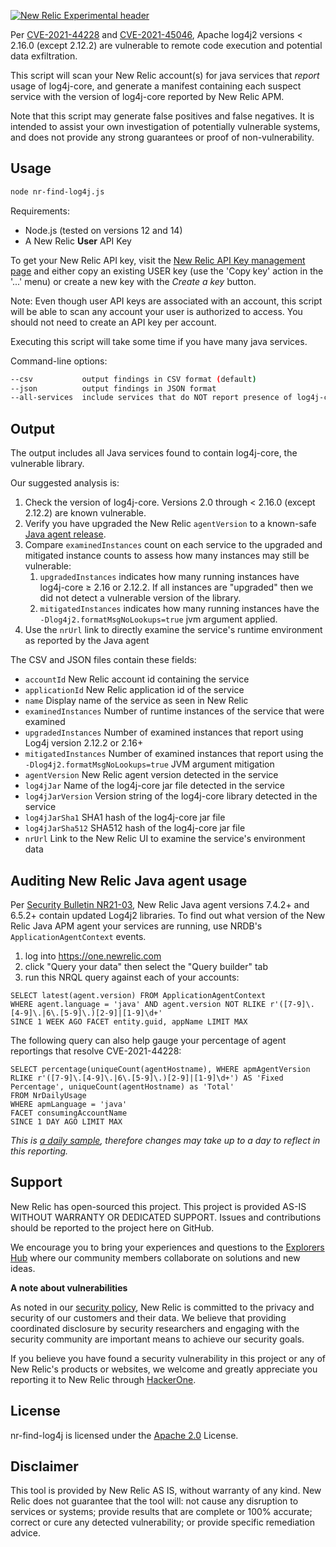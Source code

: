 [![New Relic Experimental header](https://github.com/newrelic/opensource-website/raw/master/src/images/categories/Experimental.png)](https://opensource.newrelic.com/oss-category/#new-relic-experimental)

Per [CVE-2021-44228](https://nvd.nist.gov/vuln/detail/CVE-2021-44228) and [CVE-2021-45046](https://nvd.nist.gov/vuln/detail/CVE-2021-45046), Apache log4j2 versions < 2.16.0 (except 2.12.2) are vulnerable to remote code execution and potential data exfiltration.

This script will scan your New Relic account(s) for java services that *report* usage of log4j-core, and generate a manifest containing each suspect service with the version of log4j-core reported by New Relic APM.

Note that this script may generate false positives and false negatives. It is intended to assist your own investigation of potentially vulnerable systems, and does not provide any strong guarantees or proof of non-vulnerability.

## Usage

```sh
node nr-find-log4j.js
```

Requirements:

* Node.js (tested on versions 12 and 14)
* A New Relic **User** API Key

To get your New Relic API key, visit the
[New Relic API Key management page](https://one.newrelic.com/launcher/api-keys-ui.launcher) 
and either copy an existing USER key (use the 'Copy key' action in the '...' menu)
or create a new key with the *Create a key* button.

Note: Even though user API keys are associated with an account, this script will be able to scan any account your user is authorized to access. You should not need to create an API key per account.

Executing this script will take some time if you have many java services.

Command-line options:

```sh
--csv           output findings in CSV format (default)
--json          output findings in JSON format
--all-services  include services that do NOT report presence of log4j-core
```

## Output

The output includes all Java services found to contain log4j-core, the vulnerable library.

Our suggested analysis is:

1. Check the version of log4j-core. Versions 2.0 through < 2.16.0 (except 2.12.2) are known vulnerable.
2. Verify you have upgraded the New Relic `agentVersion` to a known-safe [Java agent release](https://docs.newrelic.com/docs/release-notes/agent-release-notes/java-release-notes/).
3. Compare `examinedInstances` count on each service to the upgraded and mitigated instance counts to assess how many instances may still be vulnerable:
   1. `upgradedInstances` indicates how many running instances have log4j-core ≥ 2.16 or 2.12.2. If all instances are "upgraded" then we did not detect a vulnerable version of the library.
   2. `mitigatedInstances` indicates how many running instances have the `-Dlog4j2.formatMsgNoLookups=true` jvm argument applied.
4. Use the `nrUrl` link to directly examine the service's runtime environment as reported by the Java agent

The CSV and JSON files contain these fields:

* `accountId`           New Relic account id containing the service
* `applicationId`       New Relic application id of the service
* `name`                Display name of the service as seen in New Relic
* `examinedInstances`   Number of runtime instances of the service that were examined
* `upgradedInstances`   Number of examined instances that report using Log4j version 2.12.2 or 2.16+
* `mitigatedInstances`  Number of examined instances that report using the `-Dlog4j2.formatMsgNoLookups=true` JVM argument mitigation
* `agentVersion`        New Relic agent version detected in the service
* `log4jJar`            Name of the log4j-core jar file detected in the service
* `log4jJarVersion`     Version string of the log4j-core library detected in the service
* `log4jJarSha1`        SHA1 hash of the log4j-core jar file
* `log4jJarSha512`      SHA512 hash of the log4j-core jar file
* `nrUrl`               Link to the New Relic UI to examine the service's environment data

## Auditing New Relic Java agent usage

Per [Security Bulletin NR21-03](https://docs.newrelic.com/docs/security/new-relic-security/security-bulletins/security-bulletin-nr21-03/), New Relic Java agent versions 7.4.2+ and 6.5.2+ contain updated Log4j2 libraries. To find out what version of the New Relic Java APM agent your services are running, use NRDB's `ApplicationAgentContext` events.

1. log into https://one.newrelic.com
2. click "Query your data" then select the "Query builder" tab
3. run this NRQL query against each of your accounts:

```nrql
SELECT latest(agent.version) FROM ApplicationAgentContext 
WHERE agent.language = 'java' AND agent.version NOT RLIKE r'([7-9]\.[4-9]\.|6\.[5-9]\.)[2-9]|[1-9]\d+'
SINCE 1 WEEK AGO FACET entity.guid, appName LIMIT MAX
```

The following query can also help gauge your percentage of agent reportings that resolve CVE-2021-44228:

```nrql
SELECT percentage(uniqueCount(agentHostname), WHERE apmAgentVersion RLIKE r'([7-9]\.[4-9]\.|6\.[5-9]\.)[2-9]|[1-9]\d+') AS 'Fixed Percentage', uniqueCount(agentHostname) as 'Total'
FROM NrDailyUsage 
WHERE apmLanguage = 'java'
FACET consumingAccountName
SINCE 1 DAY AGO LIMIT MAX
```

_This is [a daily sample](https://docs.newrelic.com/attribute-dictionary/?event=NrDailyUsage), therefore changes may take up to a day to reflect in this reporting._

## Support

New Relic has open-sourced this project. This project is provided AS-IS WITHOUT WARRANTY OR DEDICATED SUPPORT. Issues and contributions should be reported to the project here on GitHub.

We encourage you to bring your experiences and questions to the [Explorers Hub](https://discuss.newrelic.com) where our community members collaborate on solutions and new ideas.

**A note about vulnerabilities**

As noted in our [security policy](../../security/policy), New Relic is committed to the privacy and security of our customers and their data. We believe that providing coordinated disclosure by security researchers and engaging with the security community are important means to achieve our security goals.

If you believe you have found a security vulnerability in this project or any of New Relic's products or websites, we welcome and greatly appreciate you reporting it to New Relic through [HackerOne](https://hackerone.com/newrelic).

## License

nr-find-log4j is licensed under the [Apache 2.0](http://apache.org/licenses/LICENSE-2.0.txt) License.

## Disclaimer

This tool is provided by New Relic AS IS, without warranty of any kind. New Relic does not guarantee that the tool will: not cause any disruption to services or systems; provide results that are complete or 100% accurate; correct or cure any detected vulnerability; or provide specific remediation advice.
